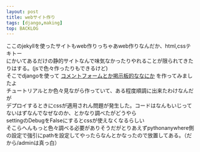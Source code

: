 ```yaml
---
layout: post
title: webサイト作り
tags: [django,making]
top: BACKLOG
---
```

ここのjekyllを使ったサイトもweb作りっちゃあweb作りなんだか、html,cssテキトー  
にかいてあるだけの静的サイトなんで味気なかったりやれることが限られてきたりはする。(jsで色々作ったりもできるけど)  
そこでdjangoを使って
[コメントフォームとか掲示板的ななにか](http://parupunte.pythonanywhere.com/keiziban/)
を作ってみましたよ  
チュートリアルとか色々見ながら作っていて、ある程度順調に出来たわけなんだが  
デプロイするときにcssが適用されん問題が発生した。コードはなんもいじってないはずなんでなぜなのか、とかなり調べたがどうやら  
settingのDebugをFalseにするとcssが使えなくなるらしい  
そこらへんもっと色々調べる必要がありそうだがとりあえずpythonanywhere側の設定で強引にpathを設定してやったらなんとかなったので放置してある。（だから/adminは真っ白）  
